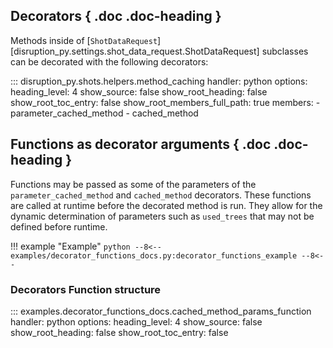 
## Decorators { .doc .doc-heading }

Methods inside of [`ShotDataRequest`][disruption_py.settings.shot_data_request.ShotDataRequest] subclasses can be decorated with the following decorators:

::: disruption_py.shots.helpers.method_caching
    handler: python
	options:
	  heading_level: 4
	  show_source: false
	  show_root_heading: false
	  show_root_toc_entry: false
	  show_root_members_full_path: true
	  members:
	  - parameter_cached_method
	  - cached_method

## Functions as decorator arguments { .doc .doc-heading }

Functions may be passed as some of the parameters of the `parameter_cached_method` and `cached_method` decorators. 
These functions are called at runtime before the decorated method is run. They allow for the dynamic determination of
parameters such as `used_trees` that may not be defined before runtime.

!!! example "Example"
	```python
	--8<--
	examples/decorator_functions_docs.py:decorator_functions_example
	--8<--
	```


### Decorators Function structure
::: examples.decorator_functions_docs.cached_method_params_function
    handler: python
	options:
	  heading_level: 4
	  show_source: false
	  show_root_heading: false
	  show_root_toc_entry: false